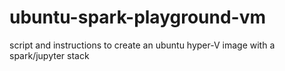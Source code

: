 # ubuntu-spark-playground-vm
script and instructions to create an ubuntu hyper-V image with a spark/jupyter stack

